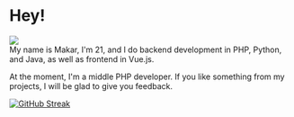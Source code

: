 # Hey!
![](https://komarev.com/ghpvc/?username=MakarMS&color=orange)  
My name is Makar, I'm 21, and I do backend development in PHP, Python, and Java, as well as frontend in Vue.js.

At the moment, I'm a middle PHP developer. If you like something from my projects, I will be glad to give you feedback.

[![GitHub Streak](http://github-readme-streak-stats.herokuapp.com?user=MakarMS&theme=dark&hide_border=true&date_format=j%20M%5B%20Y%5D)](https://git.io/streak-stats)
